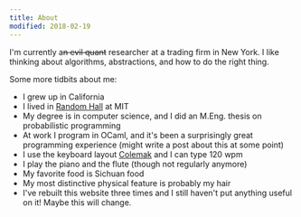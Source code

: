 ```yaml
---
title: About
modified: 2018-02-19
---
```


I'm currently a<del>n evil quant</del> researcher at a trading firm in New York. I like thinking about algorithms, abstractions, and how to do the right thing.

Some more tidbits about me:

- I grew up in California
- I lived in [Random Hall](http://web.mit.edu/random-hall/www/) at MIT
- My degree is in computer science, and I did an M.Eng. thesis on probabilistic programming
- At work I program in OCaml, and it's been a surprisingly great programming experience (might write a post about this at some point)
- I use the keyboard layout [Colemak](http://colemak.com/) and I can type 120 wpm
- I play the piano and the flute (though not regularly anymore)
- My favorite food is Sichuan food
- My most distinctive physical feature is probably my hair
- I've rebuilt this website three times and I still haven't put anything useful on it! Maybe this will change.
